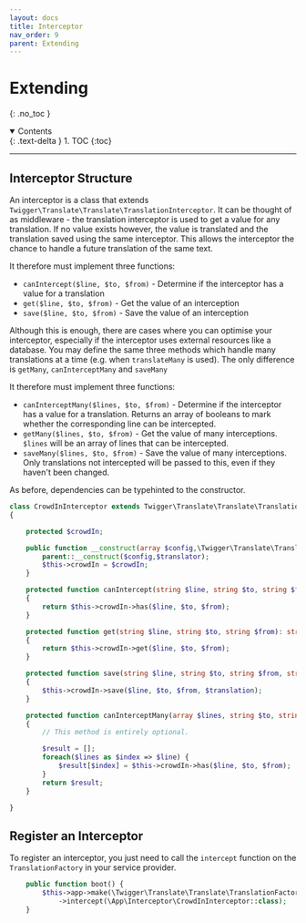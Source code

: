 ```yaml
---
layout: docs
title: Interceptor
nav_order: 9
parent: Extending
---
```



# Extending
{: .no_toc }

<details open markdown="block">
  <summary>
    Contents
  </summary>
  {: .text-delta }
1. TOC
{:toc}
</details>

---

## Interceptor Structure

An interceptor is a class that extends ```Twigger\Translate\Translate\TranslationInterceptor```. It can be thought of as middleware - the translation interceptor is used to get a value for any translation. If no value exists however, the value is translated and the translation saved using the same interceptor. This allows the interceptor the chance to handle a future translation of the same text.

It therefore must implement three functions:
- ```canIntercept($line, $to, $from)``` - Determine if the interceptor has a value for a translation
- ```get($line, $to, $from)``` - Get the value of an interception
- ```save($line, $to, $from)``` - Save the value of an interception

Although this is enough, there are cases where you can optimise your interceptor, especially if the interceptor uses external resources like a database. You may define the same three methods which handle many translations at a time (e.g.  when ```translateMany``` is used). The only difference is ```getMany```, ```canInterceptMany``` and ```saveMany``` 

It therefore must implement three functions:
- ```canInterceptMany($lines, $to, $from)``` - Determine if the interceptor has a value for a translation. Returns an array of booleans to mark whether the corresponding line can be intercepted.
- ```getMany($lines, $to, $from)``` - Get the value of many interceptions. ```$lines``` will be an array of lines that can be intercepted.
- ```saveMany($lines, $to, $from)``` - Save the value of many interceptions. Only translations not intercepted will be passed to this, even if they haven't been changed.

As before, dependencies can be typehinted to the constructor.

```php
class CrowdInInterceptor extends Twigger\Translate\Translate\TranslationInterceptor
{

    protected $crowdIn;

    public function __construct(array $config,\Twigger\Translate\Translate\Translator $translator, \App\Lang\CrowdInService $crowdIn) {
        parent::__construct($config,$translator);
        $this->crowdIn = $crowdIn;
    }

    protected function canIntercept(string $line, string $to, string $from): bool
    {
        return $this->crowdIn->has($line, $to, $from);
    }

    protected function get(string $line, string $to, string $from): string
    {
        return $this->crowdIn->get($line, $to, $from);
    }

    protected function save(string $line, string $to, string $from, string $translation): void
    {
        $this->crowdIn->save($line, $to, $from, $translation);
    }

    protected function canInterceptMany(array $lines, string $to, string $from): bool
    {
        // This method is entirely optional.

        $result = [];
        foreach($lines as $index => $line) {
            $result[$index] = $this->crowdIn->has($line, $to, $from);
        }
        return $result;
    }

}
```

## Register an Interceptor

To register an interceptor, you just need to call the ```intercept``` function on the ```TranslationFactory``` in your service provider.

```php
    public function boot() {
        $this->app->make(\Twigger\Translate\Translate\TranslationFactory::class)
            ->intercept(\App\Interceptor\CrowdInInterceptor::class);
    }
```
